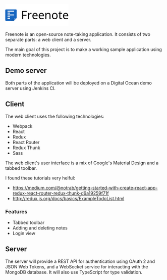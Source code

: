 ![Freenote icon](./logo.png?raw=true "Freenote")

Freenote is an open-source note-taking application. It consists of two separate parts: a web client and a server.

The main goal of this project is to make a working sample application using modern technologies.

## Demo server
Both parts of the application will be deployed on a Digital Ocean demo server using Jenkins CI.

## Client

The web client uses the following technologies:

* Webpack
* React
* Redux
* React Router
* Redux Thunk
* Sass

The web client's user interface is a mix of Google's Material Design and a tabbed toolbar.

I found these tutorials very helful:
* https://medium.com/@notrab/getting-started-with-create-react-app-redux-react-router-redux-thunk-d6a19259f71f
* http://redux.js.org/docs/basics/ExampleTodoList.html

### Features
* Tabbed toolbar
* Adding and deleting notes
* Login view

## Server
The server will provide a REST API for authentication using OAuth 2 and JSON Web Tokens, and a WebSocket service for interacting with the MongoDB database. It will also use TypeScript for type validation.
